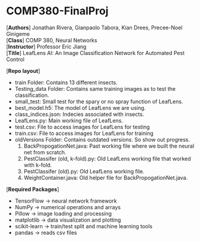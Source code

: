 # COMP380-FinalProj
[**Authors**] Jonathan Rivera, Gianpaolo Tabora, Kian Drees, Precee-Noel Ginigeme <br />
[**Class**] COMP 380, Neural Networks <br />
[**Instructor**] Professor Eric Jiang <br />
[**Title**] LeafLens AI: An Image Classification Network for Automated Pest Control <br />

[**Repo layout**] 
- train Folder: Contains 13 different insects.
- Testing_data Folder: Contains same training images as to test the classification.
- small_test: Small test for the spary or no spray function of LeafLens.
- best_model.h5: The model of LeafLens we are using.
- class_indices.json: Indecies associated with insects.
- LeafLens.py: Main working file of LeafLens.
- test.csv: File to access images for LeafLens for testing
- train.csv: File to access images for LeafLens for training
- oldVersions Folder: Contains outdated versions. So show out progress.
  1. BackPropogationNet.java: Past working file where we built the neural net from scratch.
  2. PestClassifer (old, k-fold).py: Old LeafLens working file that worked with k-fold.
  3. PestClassifer (old).py: Old LeafLens working file.
  4. WeightContainer.java: Old helper file for BackPropogationNet.java.



[**Required Packages**]
- TensorFlow → neural network framework
- NumPy → numerical operations and arrays
- Pillow → image loading and processing
- matplotlib → data visualization and plotting
- scikit-learn → train/test split and machine learning tools
- pandas → reads csv files

